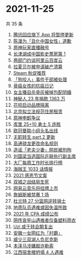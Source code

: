 # 2021-11-25

共 35 条

<!-- BEGIN -->
<!-- 最后更新时间 Thu Nov 25 2021 16:08:09 GMT+0800 (China Standard Time) -->

1. [腾讯回应旗下 App 将暂停更新](https://www.zhihu.com/search?q=腾讯)
1. [陈漫为「丑化中国女性」道歉](https://www.zhihu.com/search?q=陈漫道歉)
1. [原神玩家直播融号](https://www.zhihu.com/search?q=原神)
1. [长津湖成中国影史票房第 1](https://www.zhihu.com/search?q=长津湖)
1. [两部门约谈阿里云百度云](https://www.zhihu.com/search?q=工信部约谈)
1. [拉夏贝尔被申请破产清算](https://www.zhihu.com/search?q=拉夏贝尔)
1. [Steam 秋促推荐](https://www.zhihu.com/search?q=steam)
1. [「狗咬人」事件干部被处理](https://www.zhihu.com/search?q=狗咬人)
1. [骨癌女孩的抗癌日记](https://www.zhihu.com/search?q=骨癌女孩)
1. [女主播自杀骨灰被掉包配阴婚](https://www.zhihu.com/search?q=女主播自杀)
1. [神秘人 23 年捐款 1363 万](https://www.zhihu.com/search?q=神秘人捐款)
1. [花呗启动品牌隔离](https://www.zhihu.com/search?q=花呗)
1. [北京拟立法规范住房租赁](https://www.zhihu.com/search?q=北京租房)
1. [原神申鹤争议](https://www.zhihu.com/search?q=原神)
1. [库里 25+10 勇士 5 连胜](https://www.zhihu.com/search?q=勇士)
1. [欧冠曼联小组头名出线](https://www.zhihu.com/search?q=曼联)
1. [无职转生 part.2 更新](https://www.zhihu.com/search?q=无职转生)
1. [高通骁龙更改命名规则](https://www.zhihu.com/search?q=高通骁龙)
1. [造谣「老夫少妻」网民被刑拘](https://www.zhihu.com/search?q=老夫少妻)
1. [刘国梁当选国际乒联执行副主席](https://www.zhihu.com/search?q=刘国梁)
1. [大厂每周工作时长排行榜](https://www.zhihu.com/search?q=大厂工作时长)
1. [海贼王 1033 话情报](https://www.zhihu.com/search?q=海贼王)
1. [2021 感恩节文案](https://www.zhihu.com/search?q=感恩节)
1. [双城之战结局生死](https://www.zhihu.com/search?q=双城之战)
1. [网易云音乐将挂牌上市](https://www.zhihu.com/search?q=网易云音乐)
1. [詹姆斯被禁赛 1 场](https://www.zhihu.com/search?q=詹姆斯)
1. [杜兰特 27 分篮网逆转骑士](https://www.zhihu.com/search?q=篮网)
1. [地质队员遇难或因失温所致](https://www.zhihu.com/search?q=地质队员)
1. [2021 年 CPA 成绩公布](https://www.zhihu.com/search?q=CPA成绩)
1. [网传哀牢山遇难者仅备塑料雨衣](https://www.zhihu.com/search?q=云南哀牢山)
1. [Uzi 或于转会期复出](https://www.zhihu.com/search?q=uzi)
1. [安徽一女网红为「村霸」](https://www.zhihu.com/search?q=村霸女网红)
1. [威少三双湖人负尼克斯](https://www.zhihu.com/search?q=湖人)
1. [本泽马涉嫌敲诈勒索](https://www.zhihu.com/search?q=本泽马)
1. [江西宿舍楼坍塌 4 人遇难](https://www.zhihu.com/search?q=江西宿舍楼坍塌)

<!-- END -->
